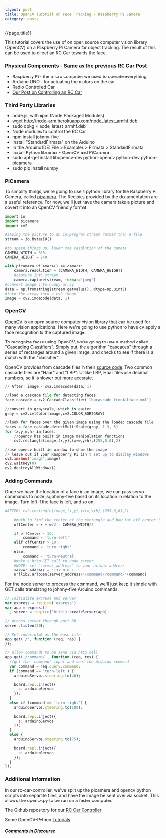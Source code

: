 ```yaml
---
layout: post
title: OpenCV Tutorial on Face Tracking - Raspberry PI Camera
category: posts
---
```

{{page.title}}

This tutorial covers the use of on open source computer vision library (OpenCV) on a Raspberry Pi Camera for object tracking. The result of this can be used to direct an RC Car towards the face.

### Physical Components - Same as the previous RC Car Post
* Raspberry Pi - the micro computer we used to operate everything
* Arduino UNO - for actuating the motors on the car
* Radio Controlled Car
* [Our Post on Controlling an RC Car](http://blog.derivatived.com/posts/Control-Your-Robot-With-Node.js-Raspberry-PI-and-Arduino/)

### Third Party Libraries
* node.js, with npm (Node Packaged Modules)
 * wget http://node-arm.herokuapp.com/node_latest_armhf.deb
 * sudo dpkg -i node_latest_armhf.deb
* Node modules to control the RC Car
 * npm install johnny-five
* Install "StandardFirmata" on the Arduino
 * In the Arduino IDE: File > Examples > Firmata > StandardFirmata
* Install Python libraries - OpenCV and PiCamera
 * sudo apt-get install libopencv-dev python-opencv python-dev python-picamera
 * sudo pip install numpy

### PiCamera
To simplify things, we're going to use a python library for the Raspberry Pi Camera, called [picamera](http://picamera.readthedocs.org/). The Recipies provided by the documentation are a useful reference. For now, we'll just have the camera take a picture and covert it into an OpenCV friendly format.

```python
import io
import picamera
import cv2

#saving the picture to an in-program stream rather than a file
stream = io.BytesIO()

#to speed things up, lower the resolution of the camera
CAMERA_WIDTH = 320
CAMERA_HEIGHT = 240

with picamera.PiCamera() as camera:
    camera.resolution = (CAMERA_WIDTH, CAMERA_HEIGHT)
    #capture into stream
    camera.capture(stream, format='jpeg')
#convert image into numpy array
data = np.fromstring(stream.getvalue(), dtype=np.uint8)
#turn the array into a cv2 image
image = cv2.imdecode(data, 1)
```

### OpenCV
[OpenCV](http://opencv.org/) is an open source computer vision library that can be used for many vision applications. Here we're going to use python to have cv apply a face recognition to the captured image.

To recognize faces using OpenCV, we're going to use a method called "Cascading Classifiers". Simply put, the algorithm "cascades" through a series of rectanges around a given image, and checks to see if there is a match with the "classifier".

OpenCV provides from cascade files in their [source code](https://github.com/Itseez/opencv/tree/master/data). Two common cascade files are "Haar" and "LBP". Unlike LBP, Haar files use decimal numbers, so it is slower but more accurate.

```python
// After: image = cv2.imdecode(data, 1)

//load a cascade file for detecting faces
face_cascade = cv2.CascadeClassifier('lbpcascade_frontalface.xml')

//convert to grayscale, which is easier
gray = cv2.cvtColor(image,cv2.COLOR_BGR2GRAY)

//look for faces over the given image using the loaded cascade file
faces = face_cascade.detectMultiScale(gray, 1.3, 5)
for (x,y,w,h) in faces:
    //opencv has built in image manipulation functions
    cv2.rectangle(image,(x,y),(x+w,y+h),(255,0,0),2)

//use opencv built in window to show the image
// leave out if your Raspberry Pi isn't set up to display windows
cv2.imshow('image',image)
cv2.waitKey(0)
cv2.destroyAllWindows()
```

### Adding Commands
Once we have the location of a face in an image, we can pass servo commands to node.js/johnny-five based on its location in relation to the image. Turn left if the face is left, and so on.

```python
#AFTER: cv2.rectangle(image,(x,y),(x+w,y+h),(255,0,0),2)

    #math to find the center of the rectangle and how far off center if is
    offCenter = x + w/2 - CAMERA_WIDTH/2

    if offCenter < 10:
        command = 'turn-left'
    elif offCenter > 10:
        command = 'turn-right'
    else:
        command = 'turn-neutral'
    #make a http GET call to node server
    #NOTE: set 'server_address' to your actual address
    server_address = '127.0.0.1'
    urllib2.urlopen(server_address+'/command/?command='+command)
```

For the node server to process the command, we'll just keep it simple with GET calls translating to johnny-five Arduino commands.

```javascript
// Initialize express and server
var express = require('express')
var app = express()
  , server = require('http').createServer(app);

// Access server through port 80
server.listen(80);

// Set index.html as the base file
app.get('/', function (req, res) {
});

// allow commands to be send via http call
app.get('/command/', function (req, res) {
  //get the 'command' input and send the Arduino command
  var command = req.query.command;
  if (command == 'turn-left') {
    arduinoServos.steering.to(40);

    board.repl.inject({
      s: arduinoServos
    });
  }
  else if (command == 'turn-right') {
    arduinoServos.steering.to(100);

    board.repl.inject({
      s: arduinoServos
    });
  }
  else {
    arduinoServos.steering.to(75);

    board.repl.inject({
      s: arduinoServos
    });
  }
});
```

### Additional Information
In our rc-car-controller, we've split up the picamera and opencv python scripts into separate files, and have the image be sent over via socket. This allows the opencv.py to be run on a faster computer.

The Github repository for our [RC Car Controller](https://github.com/Self-Driving-Vehicle/rc-car-controller)

Some OpenCV-Python [Tutorials](http://docs.opencv.org/trunk/doc/py_tutorials/py_tutorials.html)

##### [Comments in Discourse](http://www.sherecar.org/)

